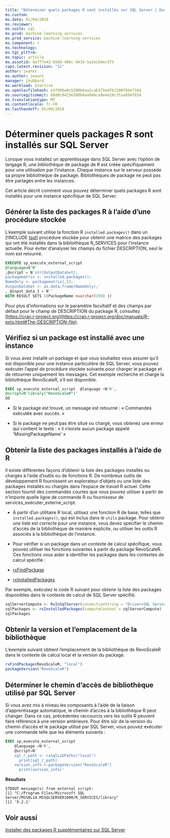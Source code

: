 ```yaml
---
title: "Déterminer quels packages R sont installés sur SQL Server | Documents Microsoft"
ms.custom: 
ms.date: 01/04/2018
ms.reviewer: 
ms.suite: sql
ms.prod: machine-learning-services
ms.prod_service: machine-learning-services
ms.component: r
ms.technology: 
ms.tgt_pltfrm: 
ms.topic: article
ms.assetid: 9a7f7e43-b568-406c-9434-5a2ec64ec5f5
caps.latest.revision: "11"
author: jeannt
ms.author: jeannt
manager: jhubbard
ms.workload: Inactive
ms.openlocfilehash: e3f906e0c5290b6aa2cab375e4761390f84e718d
ms.sourcegitcommit: 60d0c9415630094a49d4ca9e4e18c3faa694f034
ms.translationtype: MT
ms.contentlocale: fr-FR
ms.lasthandoff: 01/09/2018
---
```

# <a name="determine-which-r-packages-are-installed-on-sql-server"></a>Déterminer quels packages R sont installés sur SQL Server

Lorsque vous installez un apprentissage dans SQL Server avec l’option de langage R, une bibliothèque de package de R est créée spécifiquement pour une utilisation par l’instance. Chaque instance sur le serveur possède sa propre bibliothèque de package. Bibliothèques de package ne peut pas être partagés entre les instances.

Cet article décrit comment vous pouvez déterminer quels packages R sont installés pour une instance spécifique de SQL Server.

## <a name="generate-r-package-list-using-a-stored-procedure"></a>Générer la liste des packages R à l’aide d’une procédure stockée

L’exemple suivant utilise la fonction R `installed.packages()` dans un [!INCLUDE [tsql](..\..\includes\tsql-md.md)] procédure stockée pour obtenir une matrice des packages qui ont été installés dans la bibliothèque R_SERVICES pour l’instance actuelle. Pour éviter d’analyser les champs du fichier DESCRIPTION, seul le nom est retourné.

```SQL
EXECUTE sp_execute_external_script
@language=N'R'
,@script = N'str(OutputDataSet);
packagematrix <- installed.packages();
NameOnly <- packagematrix[,1];
OutputDataSet <- as.data.frame(NameOnly);'
, @input_data_1 = N''
WITH RESULT SETS ((PackageName nvarchar(250) ))
```

Pour plus d’informations sur le paramètre facultatif et des champs par défaut pour le champ de DESCRIPTION du package R, consultez [https://cran.r-project.org](https://cran.r-project.org/doc/manuals/R-exts.html#The-DESCRIPTION-file).

## <a name="verify-whether-a-package-is-installed-with-an-instance"></a>Vérifiez si un package est installé avec une instance

Si vous avez installé un package et que vous souhaitez vous assurer qu’il est disponible pour une instance particulière de SQL Server, vous pouvez exécuter l’appel de procédure stockée suivante pour charger le package et de retourner uniquement les messages. Cet exemple recherche et charge la bibliothèque RevoScaleR, s’il est disponible.

```sql
EXEC sp_execute_external_script  @language =N'R',
@script=N'library("RevoScaleR")'
GO
```

+ Si le package est trouvé, un message est retourné : « Commandes exécutée avec succès. »

+ Si le package ne peut pas être situé ou chargé, vous obtenez une erreur qui contient le texte : « il n’existe aucun package appelé 'MissingPackageName' »

## <a name="get-a-list-of-installed-packages-using-r"></a>Obtenir la liste des packages installés à l’aide de R

Il existe différentes façons d’obtenir la liste des packages installés ou chargés à l’aide d’outils ou de fonctions R. De nombreux outils de développement R fournissent un explorateur d’objets ou une liste des packages installés ou chargés dans l’espace de travail R actuel. Cette section fournit des commandes courtes que vous pouvez utiliser à partir de n’importe quelle ligne de commande R ou fournisseur de services\_exécuter\_externe\_script.

+ À partir d’un utilitaire R local, utilisez une fonction R de base, telles que `installed.packages()`, qui est inclus dans le `utils` package. Pour obtenir une liste est correcte pour une instance, vous devez spécifier le chemin d’accès de la bibliothèque de manière explicite, ou utiliser les outils R associés à la bibliothèque de l’instance.

+ Pour vérifier si un package dans un contexte de calcul spécifique, vous pouvez utiliser les fonctions suivantes à partir du package RevoScaleR. Ces fonctions vous aider à identifier les packages dans les contextes de calcul spécifié :

+ [rxFindPackage](https://msdn.microsoft.com/microsoft-r/scaler/packagehelp/rxfindpackage)

+ [rxInstalledPackages](https://msdn.microsoft.com/microsoft-r/scaler/packagehelp/rxinstalledpackages)

Par exemple, exécutez le code R suivant pour obtenir la liste des packages disponibles dans le contexte de calcul de SQL Server spécifié.

```r
sqlServerCompute <- RxInSqlServer(connectionString = "Driver=SQL Server;Server=myServer;Database=TestDB;Uid=myID;Pwd=myPwd;")
sqlPackages <- rxInstalledPackages(computeContext = sqlServerCompute)
sqlPackages
```

## <a name="get-library-location-and-version"></a>Obtenir la version et l’emplacement de la bibliothèque

L’exemple suivant obtient l’emplacement de la bibliothèque de RevoScaleR dans le contexte de calcul local et la version du package.

```r
rxFindPackage(RevoScaleR, "local")
packageVersion("RevoScaleR")
```

## <a name="determine-path-of-library-used-by-sql-server"></a>Déterminer le chemin d’accès de bibliothèque utilisé par SQL Server

Si vous avez mis à niveau les composants à l’aide de la liaison d’apprentissage automatique, le chemin d’accès à la bibliothèque R peut changer. Dans ce cas, précédentes raccourcis vers les outils R peuvent faire référence à une version antérieure. Pour être sûr de la version du chemin d’accès et le package utilisé par SQL Server, vous pouvez exécuter une commande telle que les éléments suivants :

```sql
EXEC sp_execute_external_script
    @language =N'R',
    @script=N'
    sql_r_path <- rxSqlLibPaths("local")
      print(sql_r_path)
    version_info <-packageVersion("RevoScaleR")
      print(version_info)'
```

**Résultats**

```text
STDOUT message(s) from external script: 
[1] "C:/Program Files/Microsoft SQL Server/MSSQL14.MSSQLSERVER1000/R_SERVICES/library"
[1] '9.2.1'
```
## <a name="see-also"></a>Voir aussi

[Installer des packages R supplémentaires sur SQL Server](install-additional-r-packages-on-sql-server.md)
